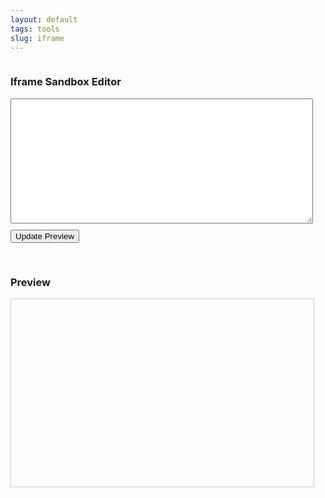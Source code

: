 ```yaml
---
layout: default
tags: tools
slug: iframe
---
```


<!-- 
  Optional: If you experience issues with Jekyll interpreting
  Liquid tags in the code, you can wrap this entire block with 
  {% raw %} ... {% endraw %}. 
  Otherwise, you may omit them. 
-->

<style>
  /* Minimal styling for layout and readability */
  .iframe-sandbox-container {
    display: flex;
    flex-wrap: wrap;
    margin-top: 1em;
  }
  .iframe-editor, .iframe-preview {
    width: 100%;
    max-width: 600px;
    margin-right: 20px;
    margin-bottom: 20px;
  }
  #codeEditor {
    width: 100%;
    height: 200px;
    font-family: monospace;
    margin-bottom: 10px;
  }
  button#updatePreview {
    margin-bottom: 10px;
  }
  iframe#preview {
    width: 100%;
    height: 300px;
    border: 1px solid #ccc;
  }
  .controls {
    margin-top: 10px;
    display: flex;
    flex-wrap: wrap;
    gap: 10px;
  }
  .checkbox-group {
    display: inline-flex;
    align-items: center;
    gap: 5px;
  }
</style>

<div class="iframe-sandbox-container">
  <div class="iframe-editor">
    <h3>Iframe Sandbox Editor</h3>
    <textarea id="codeEditor" aria-label="HTML code editor"></textarea>
    <button id="updatePreview">Update Preview</button>
  </div>
  
  <div class="iframe-preview">
    <h3>Preview</h3>
    <iframe id="preview"></iframe>
    <div class="controls" id="sandboxControls"></div>
  </div>
</div>

<script>
// Default HTML template
const defaultHtml = `<!DOCTYPE html>
<html>
<head>
  <meta charset="UTF-8"/>
  <style>
    body { font-family: sans-serif; }
    .output {
      margin: 20px;
      padding: 10px;
      border: 1px solid #ccc;
    }
  </style>
</head>
<body>
  <label for="userInput">Type something:</label>
  <input type="text" id="userInput" placeholder="Enter text...">
  <div class="output" id="output">Output will appear here</div>
  <script>
    const input = document.getElementById('userInput');
    const output = document.getElementById('output');
    input.addEventListener('input', (e) => {
      output.textContent = e.target.value;
    });
  <\/script>
</body>
</html>`;

// Sandbox settings
const sandboxOptions = [
  { value: 'allow-forms', label: 'Allow Forms' },
  { value: 'allow-modals', label: 'Allow Modals' },
  { value: 'allow-orientation-lock', label: 'Allow Orientation Lock' },
  { value: 'allow-pointer-lock', label: 'Allow Pointer Lock' },
  { value: 'allow-popups', label: 'Allow Popups' },
  { value: 'allow-popups-to-escape-sandbox', label: 'Allow Popups Escape Sandbox' },
  { value: 'allow-presentation', label: 'Allow Presentation' },
  { value: 'allow-same-origin', label: 'Allow Same Origin' },
  { value: 'allow-scripts', label: 'Allow Scripts' },
  { value: 'allow-top-navigation', label: 'Allow Top Navigation' }
];

// Grab DOM references
const codeEditor       = document.getElementById('codeEditor');
const previewFrame     = document.getElementById('preview');
const updatePreviewBtn = document.getElementById('updatePreview');
const sandboxControls  = document.getElementById('sandboxControls');

// Optional: load stored code from localStorage
// const savedContent = localStorage.getItem('iframeSandboxHtml');
// codeEditor.value = savedContent ? savedContent : defaultHtml;

codeEditor.value = defaultHtml;

// Build sandbox checkboxes
sandboxOptions.forEach(opt => {
  const group = document.createElement('div');
  group.className = 'checkbox-group';

  const checkbox = document.createElement('input');
  checkbox.type = 'checkbox';
  checkbox.id = opt.value;
  checkbox.checked = (opt.value === 'allow-scripts');
  
  const label = document.createElement('label');
  label.htmlFor = opt.value;
  label.textContent = opt.label;
  
  group.appendChild(checkbox);
  group.appendChild(label);
  sandboxControls.appendChild(group);
});

function updatePreview() {
  const checkedOpts = Array.from(sandboxControls.querySelectorAll('input:checked'))
    .map(c => c.id)
    .join(' ');
  
  previewFrame.setAttribute('sandbox', checkedOpts);
  previewFrame.srcdoc = codeEditor.value;

  // Optional: store code in localStorage
  // localStorage.setItem('iframeSandboxHtml', codeEditor.value);
}

updatePreviewBtn.addEventListener('click', updatePreview);
sandboxControls.addEventListener('change', updatePreview);

// If you want live updates as the user types, uncomment the next line:
// codeEditor.addEventListener('input', updatePreview);

// Initialize preview
updatePreview();
</script>
